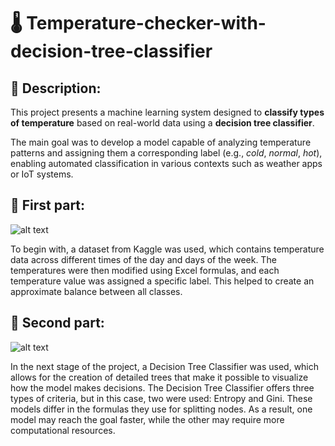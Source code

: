 # 🌡️ Temperature-checker-with-decision-tree-classifier
## 📌 Description:
This project presents a machine learning system designed to **classify types of temperature** based on real-world data using a **decision tree classifier**.

The main goal was to develop a model capable of analyzing temperature patterns and assigning them a corresponding label (e.g., *cold*, *normal*, *hot*), enabling automated classification in various contexts such as weather apps or IoT systems.

## 📌 First part:
![alt text](https://github.com/user-attachments/assets/f166c055-1bfa-4bb0-804f-3e61e5e67db5)

To begin with, a dataset from Kaggle was used, which contains temperature data across different times of the day and days of the week. The temperatures were then modified using Excel formulas, and each temperature value was assigned a specific label. This helped to create an approximate balance between all classes.

## 📌 Second part:
![alt text](https://github.com/user-attachments/assets/9c22ec3d-9319-4f9e-90e0-0352da108222)

In the next stage of the project, a Decision Tree Classifier was used, which allows for the creation of detailed trees that make it possible to visualize how the model makes decisions. The Decision Tree Classifier offers three types of criteria, but in this case, two were used: Entropy and Gini. These models differ in the formulas they use for splitting nodes. As a result, one model may reach the goal faster, while the other may require more computational resources.


